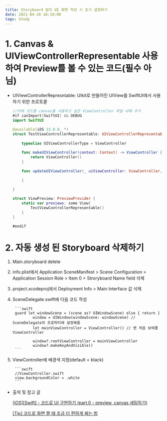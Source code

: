 ```yaml
---
title: Storyboard 없이 UI 화면 작성 시 초기 설정하기
date: 2021-04-26 16:19:00
tags: Study
---
```


# 1. Canvas & UIViewControllerRepresentable 사용하여 Preview를 볼 수 있는 코드(필수 아님)

- UIViewControllerRepresntable: UIkit로 만들어진 UIView를 SwiftUI에서 사용하기 위한 프로토콜

    ```swift
    //아래 코드를 canvas를 사용하고 싶은 ViewController 파일 내에 추가
    #if canImport(SwiftUI) && DEBUG
    import SwiftUI

    @available(iOS 13.0.0, *)
    struct TestViewControllerRepresentable: UIViewControllerRepresentable {
        
        typealias UIViewControllerType = ViewController
        
        func makeUIViewController(context: Context) -> ViewController {
            return ViewController()
        }
        
        func updateUIViewController(_ uiViewController: ViewController, context: Context) {
            
        }
        
    }

    struct ViewPreview: PreviewProvider {
        static var previews: some View{
            TestViewControllerRepresentable()
        }
    }

    #endif

    ```
    
# 2. 자동 생성 된 Storyboard 삭제하기
1. Main.storyboard delete
2. info.plist에서 Application SceneManifest > Scene Configuration > Application Session Role > Item 0 > Stroryboard Name field 삭제
3. project.xcodeproj에서 Deployment Info > Main Interface 값 삭제
4. SceneDelegate.swift에 다음 코드 작성

        ```swift
        guard let windowScene = (scene as? UIWindowScene) else { return }
                window = UIWindow(windowScene: windowScene) // SceneDelegate의 프로퍼티에 설정해줌
                let mainViewController = ViewController() // 맨 처음 보여줄 ViewController

                window?.rootViewController = mainViewController
                window?.makeKeyAndVisible()
        ```

5. ViewController에 배경색 지정(default = black)

        ```swift
        //ViewController.swift
        view.backgroundColor = .white
        ```
        
 - 출처 및 참고 글

    [[iOS][Swift] - 코드로 UI 구현하기 (part.0 - preview, canvas 세팅하기)](https://velog.io/@lina0322/iOSSwift-코드만-UI-구현하기-part.0-preview-canvas-세팅하기)

    [[Tip] 코드로 화면 짤 때 조금 더 편하게 짜는 법](https://milyo-codingstories.tistory.com/70)
